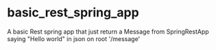 # basic_rest_spring_app

A basic Rest spring app that just return a Message from SpringRestApp saying "Hello world" in json on root '/message'
